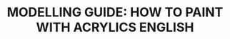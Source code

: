---
layout: product
title: "MODELLING GUIDE: HOW TO PAINT WITH ACRYLICS ENGLISH"
price: "2300" 
desc: "Knjiga"
img_path: "/assets/img/A.MIG-6040.webp"
brand: "AMMO"
available: false
special_offer: false
new: false
soon: false
cat: "090000"
subcat: "090100"
subsubcat: "090101"
sifra: "A.MIG-6040"
popular: false
spec: false
---